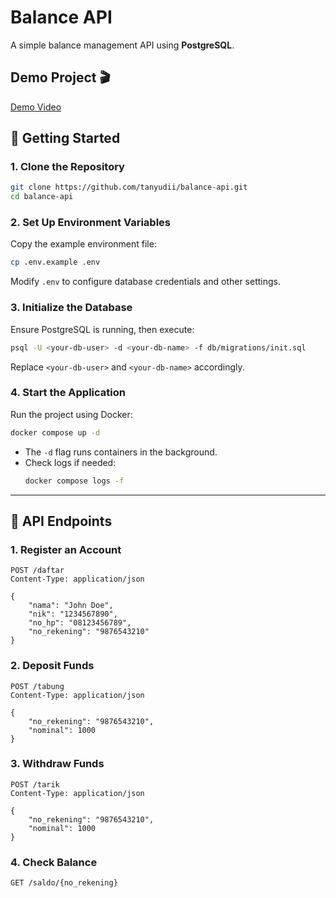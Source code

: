 # **Balance API**

A simple balance management API using **PostgreSQL**.

## Demo Project 🎬
[Demo Video](https://drive.google.com/file/d/1G7zsAGkOJiLbQ_Qx_NnvZb9U7UH1Evek/view?usp=sharing)

## **🚀 Getting Started**

### **1. Clone the Repository**
```bash
git clone https://github.com/tanyudii/balance-api.git
cd balance-api
```

### **2. Set Up Environment Variables**
Copy the example environment file:
```bash
cp .env.example .env
```
Modify `.env` to configure database credentials and other settings.

### **3. Initialize the Database**
Ensure PostgreSQL is running, then execute:
```bash
psql -U <your-db-user> -d <your-db-name> -f db/migrations/init.sql
```
Replace `<your-db-user>` and `<your-db-name>` accordingly.

### **4. Start the Application**
Run the project using Docker:
```bash
docker compose up -d
```
- The `-d` flag runs containers in the background.
- Check logs if needed:
  ```bash
  docker compose logs -f
  ```

---

## **📌 API Endpoints**

### **1. Register an Account**
```http
POST /daftar
Content-Type: application/json

{
    "nama": "John Doe",
    "nik": "1234567890",
    "no_hp": "08123456789",
    "no_rekening": "9876543210"
}
```

### **2. Deposit Funds**
```http
POST /tabung
Content-Type: application/json

{
    "no_rekening": "9876543210",
    "nominal": 1000
}
```

### **3. Withdraw Funds**
```http
POST /tarik
Content-Type: application/json

{
    "no_rekening": "9876543210",
    "nominal": 1000
}
```

### **4. Check Balance**
```http
GET /saldo/{no_rekening}
```

